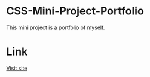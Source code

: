 
# CSS-Mini-Project-Portfolio
This mini project is a portfolio of myself.
# Link
[Visit site](https://atharvashirsh.github.io/CSS-Mini-Project-Portfolio/)
